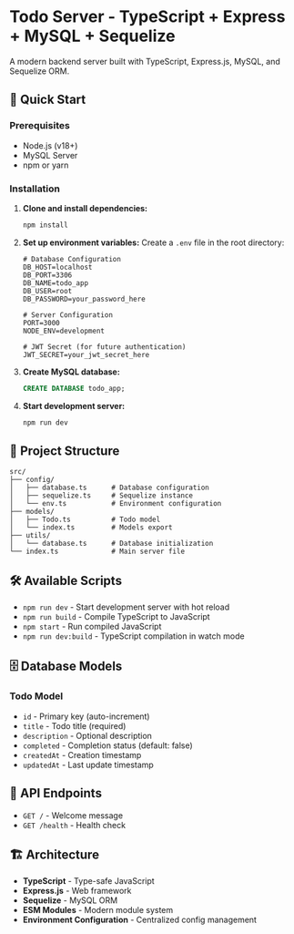 # Todo Server - TypeScript + Express + MySQL + Sequelize

A modern backend server built with TypeScript, Express.js, MySQL, and Sequelize ORM.

## 🚀 Quick Start

### Prerequisites

- Node.js (v18+)
- MySQL Server
- npm or yarn

### Installation

1. **Clone and install dependencies:**

   ```bash
   npm install
   ```

2. **Set up environment variables:**
   Create a `.env` file in the root directory:

   ```env
   # Database Configuration
   DB_HOST=localhost
   DB_PORT=3306
   DB_NAME=todo_app
   DB_USER=root
   DB_PASSWORD=your_password_here

   # Server Configuration
   PORT=3000
   NODE_ENV=development

   # JWT Secret (for future authentication)
   JWT_SECRET=your_jwt_secret_here
   ```

3. **Create MySQL database:**

   ```sql
   CREATE DATABASE todo_app;
   ```

4. **Start development server:**
   ```bash
   npm run dev
   ```

## 📁 Project Structure

```
src/
├── config/
│   ├── database.ts      # Database configuration
│   ├── sequelize.ts     # Sequelize instance
│   └── env.ts           # Environment configuration
├── models/
│   ├── Todo.ts          # Todo model
│   └── index.ts         # Models export
├── utils/
│   └── database.ts      # Database initialization
└── index.ts             # Main server file
```

## 🛠️ Available Scripts

- `npm run dev` - Start development server with hot reload
- `npm run build` - Compile TypeScript to JavaScript
- `npm start` - Run compiled JavaScript
- `npm run dev:build` - TypeScript compilation in watch mode

## 🗄️ Database Models

### Todo Model

- `id` - Primary key (auto-increment)
- `title` - Todo title (required)
- `description` - Optional description
- `completed` - Completion status (default: false)
- `createdAt` - Creation timestamp
- `updatedAt` - Last update timestamp

## 🔗 API Endpoints

- `GET /` - Welcome message
- `GET /health` - Health check

## 🏗️ Architecture

- **TypeScript** - Type-safe JavaScript
- **Express.js** - Web framework
- **Sequelize** - MySQL ORM
- **ESM Modules** - Modern module system
- **Environment Configuration** - Centralized config management
